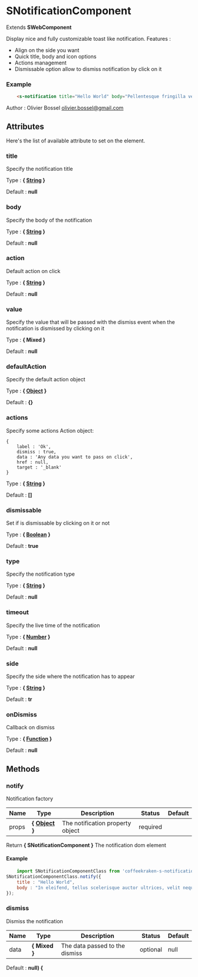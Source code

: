 # SNotificationComponent

Extends **SWebComponent**

Display nice and fully customizable toast like notification.
Features :
- Align on the side you want
- Quick title, body and icon options
- Actions management
- Dismissable option allow to dismiss notification by click on it


### Example
```html
	<s-notification title="Hello World" body="Pellentesque fringilla velit at tempor eleifend. Vestibulum finibus lacus et."></s-notification>
```
Author : Olivier Bossel <olivier.bossel@gmail.com>




## Attributes

Here's the list of available attribute to set on the element.

### title

Specify the notification title

Type : **{ [String](https://developer.mozilla.org/fr/docs/Web/JavaScript/Reference/Objets_globaux/String) }**

Default : **null**


### body

Specify the body of the notification

Type : **{ [String](https://developer.mozilla.org/fr/docs/Web/JavaScript/Reference/Objets_globaux/String) }**

Default : **null**


### action

Default action on click

Type : **{ [String](https://developer.mozilla.org/fr/docs/Web/JavaScript/Reference/Objets_globaux/String) }**

Default : **null**


### value

Specify the value that will be passed with the dismiss event when the notification is dismissed by clicking on it

Type : **{ Mixed }**

Default : **null**


### defaultAction

Specify the default action object

Type : **{ [Object](https://developer.mozilla.org/fr/docs/Web/JavaScript/Reference/Objets_globaux/Object) }**

Default : **{}**


### actions

Specify some actions
Action object:
```
{
	label : 'Ok',
	dismiss : true,
	data : 'Any data you want to pass on click',
	href : null,
	target : '_blank'
}
```

Type : **{ [String](https://developer.mozilla.org/fr/docs/Web/JavaScript/Reference/Objets_globaux/String) }**

Default : **[]**


### dismissable

Set if is dismissable by clicking on it or not

Type : **{ [Boolean](https://developer.mozilla.org/fr/docs/Web/JavaScript/Reference/Objets_globaux/Boolean) }**

Default : **true**


### type

Specify the notification type

Type : **{ [String](https://developer.mozilla.org/fr/docs/Web/JavaScript/Reference/Objets_globaux/String) }**

Default : **null**


### timeout

Specify the live time of the notification

Type : **{ [Number](https://developer.mozilla.org/fr/docs/Web/JavaScript/Reference/Objets_globaux/Number) }**

Default : **null**


### side

Specify the side where the notification has to appear

Type : **{ [String](https://developer.mozilla.org/fr/docs/Web/JavaScript/Reference/Objets_globaux/String) }**

Default : **tr**


### onDismiss

Callback on dismiss

Type : **{ [Function](https://developer.mozilla.org/fr/docs/Web/JavaScript/Reference/Objets_globaux/Function) }**

Default : **null**




## Methods


### notify

Notification factory


Name  |  Type  |  Description  |  Status  |  Default
------------  |  ------------  |  ------------  |  ------------  |  ------------
props  |  **{ [Object](https://developer.mozilla.org/fr/docs/Web/JavaScript/Reference/Objets_globaux/Object) }**  |  The notification property object  |  required  |

Return **{ SNotificationComponent }** The notification dom element

#### Example
```js
	import SNotificationComponentClass from 'coffeekraken-s-notification-component/class'
SNotificationComponentClass.notify({
	title : "Hello World",
	body : "In eleifend, tellus scelerisque auctor ultrices, velit neque porttitor ante, non fermentum ligula sem in mauris. Quisque nunc sem, tincidunt."
});
```

### dismiss

Dismiss the notification


Name  |  Type  |  Description  |  Status  |  Default
------------  |  ------------  |  ------------  |  ------------  |  ------------
data  |  **{ Mixed }**  |  The data passed to the dismiss  |  optional  |  null

Default : **null) {**